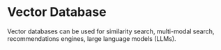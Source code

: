 # Vector Database

Vector databases can be used for similarity search, multi-modal search, recommendations engines, large language models (LLMs).

